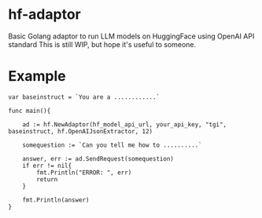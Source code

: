 # hf-adaptor
Basic Golang adaptor to run LLM models on HuggingFace using OpenAI API standard
This is still WIP, but hope it's useful to someone.

# Example
```
var baseinstruct = `You are a ............`

func main(){

    ad := hf.NewAdaptor(hf_model_api_url, your_api_key, "tgi", baseinstruct, hf.OpenAIJsonExtractor, 12)

    somequestion := `Can you tell me how to ..........`

    answer, err := ad.SendRequest(somequestion)
    if err != nil{
        fmt.Println("ERROR: ", err)
        return
    }

    fmt.Println(answer)
}
```
